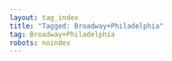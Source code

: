 ```yaml
---
layout: tag_index
title: "Tagged: Broadway+Philadelphia"
tag: Broadway+Philadelphia
robots: noindex
---
```

